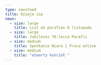 ```yaml
---
type: newsfeed
title: Dzieje się
news:
  - size: large
    title: List do parafian 6 listopada
  - size: large
    title: Jubileusz 70-lecia Parafii
  - size: medium
    title: Spotkanie Wiara i Praca online
  - size: medium
    title: "otwarty kościół "
---
```

